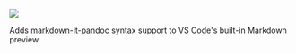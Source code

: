 [![](https://vsmarketplacebadge.apphb.com/version/ickc.vscode-markdown-it-pandoc.svg)](https://marketplace.visualstudio.com/items?itemName=ickc.vscode-markdown-it-pandoc)

Adds [markdown-it-pandoc](https://github.com/mb21/markdown-it-pandoc) syntax support to VS Code's built-in Markdown preview.
